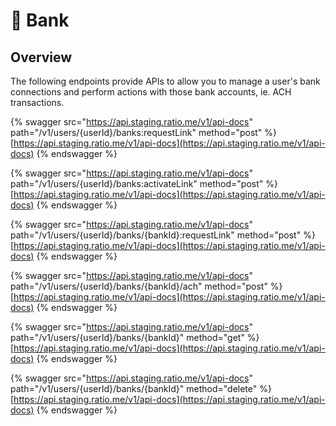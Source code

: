 # 🏦 Bank

## Overview

The following endpoints provide APIs to allow you to manage a user's bank connections and perform actions with those bank accounts, ie. ACH transactions.

{% swagger src="https://api.staging.ratio.me/v1/api-docs" path="/v1/users/{userId}/banks:requestLink" method="post" %}
[https://api.staging.ratio.me/v1/api-docs](https://api.staging.ratio.me/v1/api-docs)
{% endswagger %}

{% swagger src="https://api.staging.ratio.me/v1/api-docs" path="/v1/users/{userId}/banks:activateLink" method="post" %}
[https://api.staging.ratio.me/v1/api-docs](https://api.staging.ratio.me/v1/api-docs)
{% endswagger %}

{% swagger src="https://api.staging.ratio.me/v1/api-docs" path="/v1/users/{userId}/banks/{bankId}:requestLink" method="post" %}
[https://api.staging.ratio.me/v1/api-docs](https://api.staging.ratio.me/v1/api-docs)
{% endswagger %}

{% swagger src="https://api.staging.ratio.me/v1/api-docs" path="/v1/users/{userId}/banks/{bankId}/ach" method="post" %}
[https://api.staging.ratio.me/v1/api-docs](https://api.staging.ratio.me/v1/api-docs)
{% endswagger %}

{% swagger src="https://api.staging.ratio.me/v1/api-docs" path="/v1/users/{userId}/banks/{bankId}" method="get" %}
[https://api.staging.ratio.me/v1/api-docs](https://api.staging.ratio.me/v1/api-docs)
{% endswagger %}

{% swagger src="https://api.staging.ratio.me/v1/api-docs" path="/v1/users/{userId}/banks/{bankId}" method="delete" %}
[https://api.staging.ratio.me/v1/api-docs](https://api.staging.ratio.me/v1/api-docs)
{% endswagger %}
